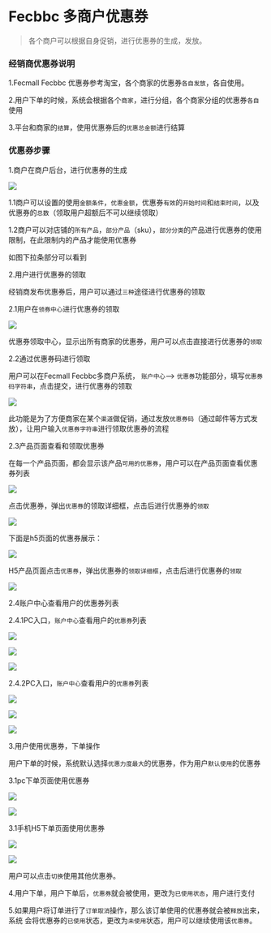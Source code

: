 Fecbbc 多商户优惠券
==========

>  各个商户可以根据自身促销，进行优惠券的生成，发放。


### 经销商优惠券说明

1.Fecmall Fecbbc 优惠券参考淘宝，各个商家的优惠券`各自发放`，各自使用。

2.用户下单的时候，系统会根据各个`商家`，进行分组，各个商家分组的优惠券`各自`使用

3.平台和商家的`结算`，使用优惠券后的`优惠总金额`进行结算


### 优惠券步骤


1.商户在商户后台，进行优惠券的生成


![](images/coupon_1.png)


1.1商户可以设置的使用`金额条件`，`优惠金额`，优惠券`有效`的`开始时间`和`结束时间`，以及优惠券的`总数`（领取用户超额后不可以继续领取）

1.2商户可以对店铺的`所有产品`，`部分产品`（sku），`部分分类`的产品进行优惠券的使用限制，在此限制内的产品才能使用优惠券

如图下拉条部分可以看到


2.用户进行优惠券的领取

经销商发布优惠券后，用户可以通过`三种`途径进行优惠券的领取

2.1用户在`领券中心`进行优惠券的领取

![](images/coupon_2.png)

优惠券领取中心，显示出所有商家的优惠券，用户可以点击直接进行优惠券的`领取`


2.2通过优惠券码进行领取

用户可以在Fecmall Fecbbc多商户系统， `账户中心`--> `优惠券`功能部分，填写`优惠券码字符串`，点击提交，进行优惠券的领取

![](images/coupon_3.png)

此功能是为了方便商家在某个`渠道`做促销，通过发放`优惠券码`（通过邮件等方式发放），让用户输入`优惠券字符串`进行领取优惠券的流程


2.3产品页面查看和领取优惠券

在每一个产品页面，都会显示该产品`可用的优惠券`，用户可以在产品页面查看优惠券列表


![](images/coupon_4.png)

点击优惠券，弹出`优惠券`的领取详细框，点击后进行优惠券的`领取`

![](images/coupon_5.png)

下面是h5页面的优惠券展示：

![](images/coupon_6.png)

H5产品页面点击`优惠券`，弹出优惠券的`领取详细框`，点击后进行优惠券的`领取`

![](images/coupon_7.png)


2.4账户中心查看用户的优惠券列表

2.4.1PC入口，`账户中心`查看用户的`优惠券`列表

![](images/coupon_11.png)

![](images/coupon_13.png)

![](images/coupon_15.png)

2.4.2PC入口，`账户中心`查看用户的`优惠券`列表

![](images/coupon_12.png)

![](images/coupon_14.png)

![](images/coupon_16.png)


3.用户使用优惠券，下单操作

用户下单的时候，系统默认选择`优惠力度最大`的优惠券，作为用户`默认使用`的优惠券

3.1pc下单页面使用优惠券

![](images/coupon_21.png)


![](images/coupon_22.png)

3.1手机H5下单页面使用优惠券

![](images/coupon_23.png)


![](images/coupon_24.png)


用户可以点击`切换`使用其他优惠券。


4.用户下单，用户下单后，`优惠券`就会被使用，更改为`已使用状态`，用户进行支付


5.如果用户将订单进行了`订单取消`操作，那么该订单使用的优惠券就会被`释放`出来，系统
会将优惠券的`已使用`状态，更改为`未使用`状态，用户可以继续使用该`优惠券`。





































